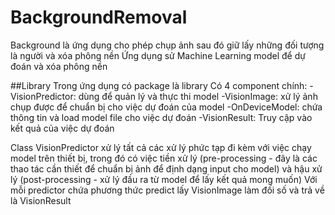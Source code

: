 # BackgroundRemoval
Background là ứng dụng cho phép chụp ảnh sau đó giữ lấy những đối tượng là người và xóa phông nền
Ứng dụng sử Machine Learning model để dự đoán và xóa phông nền

##Library
Trong ứng dụng có package là library
Có 4 component chính:
-VisionPredictor: dùng để quản lý và thực thi model
-VisionImage: xử lý ảnh chụp được để chuẩn bị cho việc dự đoán của model
-OnDeviceModel: chứa thông tin và load model file cho việc dự đoán
-VisionResult: Truy cập vào kết quả của việc dự đoán

Class VisionPredictor xử lý tất cả các xử lý phức tạp đi kèm với việc chạy model trên thiết bị, trong đó có việc tiền xử lý (pre-processing - đây là các thao tác cần thiết để chuẩn bị ảnh để định dạng input cho model) và hậu xử lý (post-processing - xử lý đầu ra từ model để lấy kết quả mong muốn)
Với mỗi predictor chứa phương thức predict lấy VisionImage làm đối số và trả về là VisionResult

